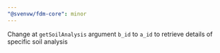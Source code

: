 ```yaml
---
"@svenvw/fdm-core": minor
---
```


Change at `getSoilAnalysis` argument `b_id` to `a_id` to retrieve details of specific soil analysis
